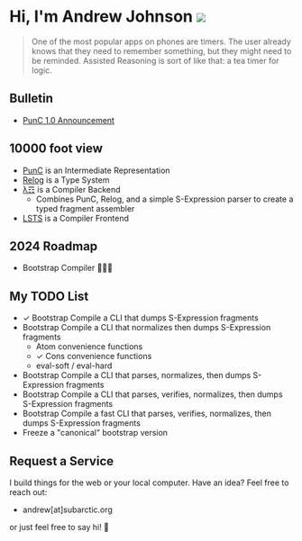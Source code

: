 # Hi, I'm Andrew Johnson ![](https://komarev.com/ghpvc/?username=andrew-johnson-4)

> One of the most popular apps on phones are timers. The user already knows that they need to remember something, but they might need to be reminded. Assisted Reasoning is sort of like that: a tea timer for logic.

## Bulletin

* [PunC 1.0 Announcement](https://medium.com/@andrew_johnson_4/project-milestone-punc-1-0-and-lm-specifications-61602ca551fb)

## 10000 foot view

* [PunC](https://github.com/andrew-johnson-4/PunCalculus) is an Intermediate Representation
* [Relog](https://github.com/andrew-johnson-4/InPlace) is a Type System
* [λ☶](https://github.com/andrew-johnson-4/-) is a Compiler Backend
  * Combines PunC, Relog, and a simple S-Expression parser to create a typed fragment assembler
* [LSTS](https://github.com/andrew-johnson-4/LSTS) is a Compiler Frontend

## 2024 Roadmap

* Bootstrap Compiler 🥳🎉🎁

## My TODO List

* ✓ Bootstrap Compile a CLI that dumps S-Expression fragments
* Bootstrap Compile a CLI that normalizes then dumps S-Expression fragments
   * Atom convenience functions
   * ✓ Cons convenience functions
   * eval-soft / eval-hard
* Bootstrap Compile a CLI that parses, normalizes, then dumps S-Expression fragments
* Bootstrap Compile a CLI that parses, verifies, normalizes, then dumps S-Expression fragments
* Bootstrap Compile a fast CLI that parses, verifies, normalizes, then dumps S-Expression fragments
* Freeze a "canonical" bootstrap version

## Request a Service

I build things for the web or your local computer. Have an idea? Feel free to reach out:
* andrew[at]subarctic.org

or just feel free to say hi! 👋
